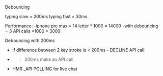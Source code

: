 Debouncing

typing slow = 200ms
typing fast = 30ms

Performance:
-iphone pro max = 14 letter * 1000 = 14000
-with debouncing  = 3 API calls *1000  = 3000

Debouncing with 200ms
- if difference between 2 key stroke is < 200ms - DECLINE API call
- > 200ms make an API call

- HMR
_API POLLING for live chat